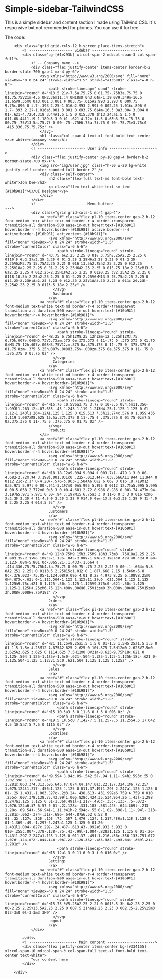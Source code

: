 # Simple-sidebar-TailwindCSS
This is a simple sidebar and content section I made using Tailwind CSS. It´s responsive but not recomended for phones. You can use it for free.

The code:

        <div class="grid grid-cols-12 h-screen place-items-stretch">
            <! -------------------- Sidebar ---------------------->
            <div class="bg-[#1e293b] xl:col-span-2 md:col-span-3 col-span-full">
                <! -- Company name -->
                <div class="flex justify-center items-center border-b-2 border-slate-700 gap-4 mx-4 py-6">
                    <svg xmlns="http://www.w3.org/2000/svg" fill="none" viewBox="0 0 24 24" stroke-width="1.5" stroke="#10b981" class="w-8 h-8">
                        <path stroke-linecap="round" stroke-linejoin="round" d="M13.5 21v-7.5a.75.75 0 01.75-.75h3a.75.75 0 01.75.75V21m-4.5 0H2.36m11.14 0H18m0 0h3.64m-1.39 0V9.349m-16.5 11.65V9.35m0 0a3.001 3.001 0 003.75-.615A2.993 2.993 0 009.75 9.75c.896 0 1.7-.393 2.25-1.016a2.993 2.993 0 002.25 1.016c.896 0 1.7-.393 2.25-1.016a3.001 3.001 0 003.75.614m-16.5 0a3.004 3.004 0 01-.621-4.72L4.318 3.44A1.5 1.5 0 015.378 3h13.243a1.5 1.5 0 011.06.44l1.19 1.189a3 3 0 01-.621 4.72m-13.5 8.65h3.75a.75.75 0 00.75-.75V13.5a.75.75 0 00-.75-.75H6.75a.75.75 0 00-.75.75v3.75c0 .415.336.75.75.75z" />
                    </svg>
                    <h1 class="col-span-4 text-xl font-bold text-center text-white">Company name</h1>
                </div>
                <! ---------------------- User info ---------------------->
                <div class="flex justify-center py-10 gap-4 border-b-2 border-slate-700 mx-4">
                    <img src="img/user.jpg" class="h-20 w-20 bg-white justify-self-center rounded-full border-2" />
                    <div class="self-center">
                        <h2 class="flex-full text-md font-bold text-white">Jon Doe</h2>
                        <p class="flex text-white text-sm text-[#10b981]">UX/UI Designer</p>
                    </div>
                </div>
                <! ---------------------- Menu buttons ---------------------->
                <div class="grid grid-cols-1 mt-4 gap-4">
                    <a href="#" class="flex pl-10 items-center gap-2 h-12 font-medium text-white text-md border-r-4 border-transparent transition-all duration-500 ease-in-out hover:text-[#10b981] hover:border-r-4 hover:border-[#10b981] active:border-r-4 active:border-[#10b981] active:text-[#10b981]">
                        <svg xmlns="http://www.w3.org/2000/svg" fill="none" viewBox="0 0 24 24" stroke-width="1.5" stroke="currentColor" class="w-6 h-6">
                            <path stroke-linecap="round" stroke-linejoin="round" d="M3.75 6A2.25 2.25 0 016 3.75h2.25A2.25 2.25 0 0110.5 6v2.25a2.25 2.25 0 01-2.25 2.25H6a2.25 2.25 0 01-2.25-2.25V6zM3.75 15.75A2.25 2.25 0 016 13.5h2.25a2.25 2.25 0 012.25 2.25V18a2.25 2.25 0 01-2.25 2.25H6A2.25 2.25 0 013.75 18v-2.25zM13.5 6a2.25 2.25 0 012.25-2.25H18A2.25 2.25 0 0120.25 6v2.25A2.25 2.25 0 0118 10.5h-2.25a2.25 2.25 0 01-2.25-2.25V6zM13.5 15.75a2.25 2.25 0 012.25-2.25H18a2.25 2.25 0 012.25 2.25V18A2.25 2.25 0 0118 20.25h-2.25A2.25 2.25 0 0113.5 18v-2.25z" />
                          </svg>                                                    
                          Dashboard
                        </a>
                    <a href="#" class="flex pl-10 items-center gap-2 h-12 font-medium text-white text-md border-r-4 border-transparent transition-all duration-500 ease-in-out hover:text-[#10b981] hover:border-r-4 hover:border-[#10b981]">
                        <svg xmlns="http://www.w3.org/2000/svg" fill="none" viewBox="0 0 24 24" stroke-width="1.5" stroke="currentColor" class="w-6 h-6">
                            <path stroke-linecap="round" stroke-linejoin="round" d="M8.25 6.75h12M8.25 12h12m-12 5.25h12M3.75 6.75h.007v.008H3.75V6.75zm.375 0a.375.375 0 11-.75 0 .375.375 0 01.75 0zM3.75 12h.007v.008H3.75V12zm.375 0a.375.375 0 11-.75 0 .375.375 0 01.75 0zm-.375 5.25h.007v.008H3.75v-.008zm.375 0a.375.375 0 11-.75 0 .375.375 0 01.75 0z" />
                          </svg>                                                                              
                          Categories
                        </a>
                    <a href="#" class="flex pl-10 items-center gap-2 h-12 font-medium text-white text-md border-r-4 border-transparent transition-all duration-500 ease-in-out hover:text-[#10b981] hover:border-r-4 hover:border-[#10b981]">
                        <svg xmlns="http://www.w3.org/2000/svg" fill="none" viewBox="0 0 24 24" stroke-width="1.5" stroke="currentColor" class="w-6 h-6">
                            <path stroke-linecap="round" stroke-linejoin="round" d="M15.75 10.5V6a3.75 3.75 0 10-7.5 0v4.5m11.356-1.993l1.263 12c.07.665-.45 1.243-1.119 1.243H4.25a1.125 1.125 0 01-1.12-1.243l1.264-12A1.125 1.125 0 015.513 7.5h12.974c.576 0 1.059.435 1.119 1.007zM8.625 10.5a.375.375 0 11-.75 0 .375.375 0 01.75 0zm7.5 0a.375.375 0 11-.75 0 .375.375 0 01.75 0z" />
                        </svg>                                                        
                        Products
                    </a>
                    <a href="#" class="flex pl-10 items-center gap-2 h-12 font-medium text-white text-md border-r-4 border-transparent transition-all duration-500 ease-in-out hover:text-[#10b981] hover:border-r-4 hover:border-[#10b981]">
                        <svg xmlns="http://www.w3.org/2000/svg" fill="none" viewBox="0 0 24 24" stroke-width="1.5" stroke="currentColor" class="w-6 h-6">
                            <path stroke-linecap="round" stroke-linejoin="round" d="M18 18.72a9.094 9.094 0 003.741-.479 3 3 0 00-4.682-2.72m.94 3.198l.001.031c0 .225-.012.447-.037.666A11.944 11.944 0 0112 21c-2.17 0-4.207-.576-5.963-1.584A6.062 6.062 0 016 18.719m12 0a5.971 5.971 0 00-.941-3.197m0 0A5.995 5.995 0 0012 12.75a5.995 5.995 0 00-5.058 2.772m0 0a3 3 0 00-4.681 2.72 8.986 8.986 0 003.74.477m.94-3.197a5.971 5.971 0 00-.94 3.197M15 6.75a3 3 0 11-6 0 3 3 0 016 0zm6 3a2.25 2.25 0 11-4.5 0 2.25 2.25 0 014.5 0zm-13.5 0a2.25 2.25 0 11-4.5 0 2.25 2.25 0 014.5 0z" />
                          </svg>                                                                                  
                        Customers
                        </a>
                    <a href="#" class="flex pl-10 items-center gap-2 h-12 font-medium text-white text-md border-r-4 border-transparent transition-all duration-500 ease-in-out hover:text-[#10b981] hover:border-r-4 hover:border-[#10b981]">
                        <svg xmlns="http://www.w3.org/2000/svg" fill="none" viewBox="0 0 24 24" stroke-width="1.5" stroke="currentColor" class="w-6 h-6">
                            <path stroke-linecap="round" stroke-linejoin="round" d="M9 12h3.75M9 15h3.75M9 18h3.75m3 .75H18a2.25 2.25 0 002.25-2.25V6.108c0-1.135-.845-2.098-1.976-2.192a48.424 48.424 0 00-1.123-.08m-5.801 0c-.065.21-.1.433-.1.664 0 .414.336.75.75.75h4.5a.75.75 0 00.75-.75 2.25 2.25 0 00-.1-.664m-5.8 0A2.251 2.251 0 0113.5 2.25H15c1.012 0 1.867.668 2.15 1.586m-5.8 0c-.376.023-.75.05-1.124.08C9.095 4.01 8.25 4.973 8.25 6.108V8.25m0 0H4.875c-.621 0-1.125.504-1.125 1.125v11.25c0 .621.504 1.125 1.125 1.125h9.75c.621 0 1.125-.504 1.125-1.125V9.375c0-.621-.504-1.125-1.125-1.125H8.25zM6.75 12h.008v.008H6.75V12zm0 3h.008v.008H6.75V15zm0 3h.008v.008H6.75V18z" />
                          </svg>                                                                                                            
                        Orders
                        </a>
                    <a href="#" class="flex pl-10 items-center gap-2 h-12 font-medium text-white text-md border-r-4 border-transparent transition-all duration-500 ease-in-out hover:text-[#10b981] hover:border-r-4 hover:border-[#10b981]">
                        <svg xmlns="http://www.w3.org/2000/svg" fill="none" viewBox="0 0 24 24" stroke-width="1.5" stroke="currentColor" class="w-6 h-6">
                            <path stroke-linecap="round" stroke-linejoin="round" d="M21 11.25v8.25a1.5 1.5 0 01-1.5 1.5H5.25a1.5 1.5 0 01-1.5-1.5v-8.25M12 4.875A2.625 2.625 0 109.375 7.5H12m0-2.625V7.5m0-2.625A2.625 2.625 0 1114.625 7.5H12m0 0V21m-8.625-9.75h18c.621 0 1.125-.504 1.125-1.125v-1.5c0-.621-.504-1.125-1.125-1.125h-18c-.621 0-1.125.504-1.125 1.125v1.5c0 .621.504 1.125 1.125 1.125z" />
                          </svg>                                                                                                                                     
                        Sales
                        </a>
                    <a href="#" class="flex pl-10 items-center gap-2 h-12 font-medium text-white text-md border-r-4 border-transparent transition-all duration-500 ease-in-out hover:text-[#10b981] hover:border-r-4 hover:border-[#10b981]">
                        <svg xmlns="http://www.w3.org/2000/svg" fill="none" viewBox="0 0 24 24" stroke-width="1.5" stroke="currentColor" class="w-6 h-6">
                            <path stroke-linecap="round" stroke-linejoin="round" d="M15 10.5a3 3 0 11-6 0 3 3 0 016 0z" />
                            <path stroke-linecap="round" stroke-linejoin="round" d="M19.5 10.5c0 7.142-7.5 11.25-7.5 11.25S4.5 17.642 4.5 10.5a7.5 7.5 0 1115 0z" />
                          </svg>                                                                                                                                                               
                        Locations
                        </a>
                    <a href="#" class="flex pl-10 items-center gap-2 h-12 font-medium text-white text-md border-r-4 border-transparent transition-all duration-500 ease-in-out hover:text-[#10b981] hover:border-r-4 hover:border-[#10b981]">
                        <svg xmlns="http://www.w3.org/2000/svg" fill="none" viewBox="0 0 24 24" stroke-width="1.5" stroke="currentColor" class="w-6 h-6">
                            <path stroke-linecap="round" stroke-linejoin="round" d="M9.594 3.94c.09-.542.56-.94 1.11-.94h2.593c.55 0 1.02.398 1.11.94l.213 1.281c.063.374.313.686.645.87.074.04.147.083.22.127.324.196.72.257 1.075.124l1.217-.456a1.125 1.125 0 011.37.49l1.296 2.247a1.125 1.125 0 01-.26 1.431l-1.003.827c-.293.24-.438.613-.431.992a6.759 6.759 0 010 .255c-.007.378.138.75.43.99l1.005.828c.424.35.534.954.26 1.43l-1.298 2.247a1.125 1.125 0 01-1.369.491l-1.217-.456c-.355-.133-.75-.072-1.076.124a6.57 6.57 0 01-.22.128c-.331.183-.581.495-.644.869l-.213 1.28c-.09.543-.56.941-1.11.941h-2.594c-.55 0-1.02-.398-1.11-.94l-.213-1.281c-.062-.374-.312-.686-.644-.87a6.52 6.52 0 01-.22-.127c-.325-.196-.72-.257-1.076-.124l-1.217.456a1.125 1.125 0 01-1.369-.49l-1.297-2.247a1.125 1.125 0 01.26-1.431l1.004-.827c.292-.24.437-.613.43-.992a6.932 6.932 0 010-.255c.007-.378-.138-.75-.43-.99l-1.004-.828a1.125 1.125 0 01-.26-1.43l1.297-2.247a1.125 1.125 0 011.37-.491l1.216.456c.356.133.751.072 1.076-.124.072-.044.146-.087.22-.128.332-.183.582-.495.644-.869l.214-1.281z" />
                            <path stroke-linecap="round" stroke-linejoin="round" d="M15 12a3 3 0 11-6 0 3 3 0 016 0z" />
                          </svg>                                                                                                                                                                                       
                        Settings
                        </a>
                    <a href="#" class="flex pl-10 items-center gap-2 h-12 font-medium text-white text-md border-r-4 border-transparent transition-all duration-500 ease-in-out hover:text-[#10b981] hover:border-r-4 hover:border-[#10b981]">
                        <svg xmlns="http://www.w3.org/2000/svg" fill="none" viewBox="0 0 24 24" stroke-width="1.5" stroke="currentColor" class="w-6 h-6">
                            <path stroke-linecap="round" stroke-linejoin="round" d="M15.75 9V5.25A2.25 2.25 0 0013.5 3h-6a2.25 2.25 0 00-2.25 2.25v13.5A2.25 2.25 0 007.5 21h6a2.25 2.25 0 002.25-2.25V15m3 0l3-3m0 0l-3-3m3 3H9" />
                          </svg>                                                                                                                                                                                                                 
                        Logout
                        </a>
                </div>
                
            </div>
            <! ---------------------- Main content ---------------------->
            <div class="flex justify-center items-center bg-[#334155] xl:col-span-10 md:col-span-9 col-span-full text-xl font-bold text-center text-white">
                Your content here
            </div>

        </div>
